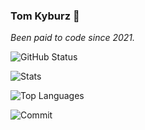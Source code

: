 ### Tom Kyburz 👋

*Been paid to code since 2021.*

![GitHub Status](https://github-profile-summary-cards.vercel.app/api/cards/profile-details?username=TomKyburz&theme=blue_green)

![Stats](https://github-readme-stats.vercel.app/api?username=TomKyburz&show_icons=true&theme=dark)

![Top Languages](https://github-readme-stats.vercel.app/api/top-langs/?username=TomKyburz&exclude_repo=PointTPoint&layout=compact&theme=dark&hide=c%23)

![Commit](./commit.gif)

